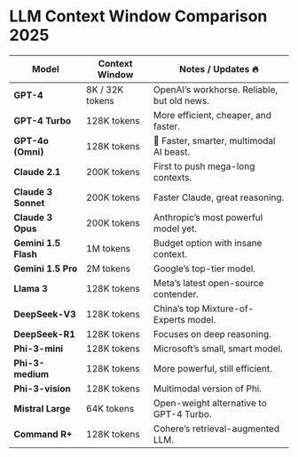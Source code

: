 # LLM Context Window Comparison 2025

| Model                 | Context Window       | Notes / Updates 🔥 |
|-----------------------|---------------------|----------------------------------------------|
| **GPT-4**            | 8K / 32K tokens     | OpenAI’s workhorse. Reliable, but old news. |
| **GPT-4 Turbo**      | 128K tokens        | More efficient, cheaper, and faster.       |
| **GPT-4o (Omni)**    | 128K tokens        | 🚀 Faster, smarter, multimodal AI beast.   |
| **Claude 2.1**       | 200K tokens        | First to push mega-long contexts.          |
| **Claude 3 Sonnet**  | 200K tokens        | Faster Claude, great reasoning.            |
| **Claude 3 Opus**    | 200K tokens        | Anthropic’s most powerful model yet.       |
| **Gemini 1.5 Flash** | 1M tokens          | Budget option with insane context.         |
| **Gemini 1.5 Pro**   | 2M tokens          | Google’s top-tier model.                   |
| **Llama 3**          | 128K tokens        | Meta’s latest open-source contender.       |
| **DeepSeek-V3**      | 128K tokens        | China’s top Mixture-of-Experts model.      |
| **DeepSeek-R1**      | 128K tokens        | Focuses on deep reasoning.                 |
| **Phi-3-mini**       | 128K tokens        | Microsoft’s small, smart model.            |
| **Phi-3-medium**     | 128K tokens        | More powerful, still efficient.            |
| **Phi-3-vision**     | 128K tokens        | Multimodal version of Phi.                 |
| **Mistral Large**    | 64K tokens         | Open-weight alternative to GPT-4 Turbo.    |
| **Command R+**       | 128K tokens        | Cohere’s retrieval-augmented LLM.          |
